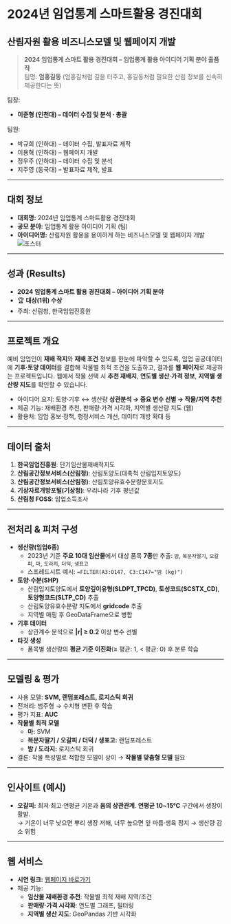#  2024년 임업통계 스마트활용 경진대회
## 산림자원 활용 비즈니스모델 및 웹페이지 개발

> **2024 임업통계 스마트 활용 경진대회 – 임업통계 활용 아이디어 기획 분야 출품작**  
> 팀명: **엄홍길동** (엄홍길처럼 길을 터주고, 홍길동처럼 필요한 산림 정보를 신속히 제공한다는 뜻)

팀장:
- **이준형 (인천대) –  데이터 수집 및 분석 · 총괄**

팀원:
- 박규희 (인하대) – 데이터 수집, 발표자료 제작
- 이용혁 (인하대) – 웹페이지 개발  
- 정우주 (인하대) – 데이터 수집 및 분석
- 지주영 (동국대) – 발표자료 제작, 발표
---

## 대회 정보
- **대회명:** 2024년 임업통계 스마트활용 경진대회  
- **공모 분야:** 임업통계 활용 아이디어 기획 (팀)  
- **아이디어명:** 산림자원 활용을 용이하게 하는 비즈니스모델 및 웹페이지 개발
![포스터](https://www.kofpi.or.kr/repository/img/20241025093420624.jpg)
---

## 성과 (Results)
- **2024 임업통계 스마트 활용 경진대회 – 아이디어 기획 분야**
- 🏆 **대상(1위) 수상**
- 주최: 산림청, 한국임업진흥원
---

## 프로젝트 개요
예비 임업인이 **재배 적지**와 **재배 조건** 정보를 한눈에 파악할 수 있도록, 임업 공공데이터에 **기후·토양 데이터**를 결합해 작물별 최적 조건을 도출하고, 결과를 **웹 페이지**로 제공하는 프로젝트입니다. 웹에서 작물 선택 시 **추천 재배지**, **연도별 생산·가격 정보**, **지역별 생산량 지도**를 확인할 수 있습니다.

- 아이디어 요지: 토양·기후 ↔ 생산량 **상관분석 → 중요 변수 선별 → 작물/지역 추천**  
- 제공 기능: 재배환경 추천, 판매량·가격 시각화, 지역별 생산량 지도 (웹)  
- 활용처: 임업 홍보·정책, 행정서비스 개선, 데이터 개방 확대 등

---

## 데이터 출처
1. **한국임업진흥원**: 단기임산물재배적지도  
2. **산림공간정보서비스(산림청)**: 산림토양도(대축척 산림입지토양도)  
3. **산림공간정보서비스(산림청)**: 산림토양유효수분량분포지도  
4. **기상자료개방포털(기상청)**: 우리나라 기후 평년값  
5. **산림청 FOSS**: 임업소득조사  

---

## 전처리 & 피처 구성
- **생산량(임업6종)**  
  - 2023년 기준 **주요 10대 임산물**에서 대상 품목 **7종**만 추출: `밤`, `복분자딸기`, `오갈피`, `마`, `도라지`, `더덕`, `생표고`  
  - 스프레드시트 예시: `=FILTER(A3:O147, C3:C147="밤 (kg)")`  
- **토양·수분(SHP)**  
  - 산림입지토양도에서 **토양깊이유형(SLDPT_TPCD)**, **토성코드(SCSTX_CD)**, **토양형코드(SLTP_CD)** 추출  
  - 산림토양유효수분량 지도에서 **gridcode** 추출  
  - 지역별 매핑 후 GeoDataFrame으로 병합  
- **기후 데이터**  
  - 상관계수 분석으로 **|r| ≥ 0.2** 이상 변수 선별  
- **타깃 생성**  
  - 품목별 생산량의 **평균 기준 이진화**(≥ 평균: 1, < 평균: 0) 후 분류 학습

---

## 모델링 & 평가
- 사용 모델: **SVM, 랜덤포레스트, 로지스틱 회귀**  
- 전처리: 범주형 → 수치형 변환 후 학습  
- 평가 지표: **AUC**  
- **작물별 최적 모델**
  - **마:** SVM  
  - **복분자딸기 / 오갈피 / 더덕 / 생표고:** 랜덤포레스트  
  - **밤 / 도라지:** 로지스틱 회귀  
- 결론: 작물 특성별로 적합한 모델이 상이 → **작물별 맞춤형 모델** 필요

---

## 인사이트 (예시)
- **오갈피:** 최저·최고·연평균 기온과 **음의 상관관계**. **연평균 10~15℃** 구간에서 생장이 활발.  
  → 기온이 너무 낮으면 뿌리 생장 저해, 너무 높으면 잎 마름·생육 정지 → 생산량 감소 위험

---

## 웹 서비스
- **시연 링크:** [웹페이지 바로가기](https://app.publr.co/channels/L2NoYW5uZWxzLzE3MDUx/pages/home)  
- 제공 기능:
  - **임산물 재배환경 추천**: 작물별 최적 재배 지역/조건  
  - **판매량·가격 시각화**: 연도별 그래프, 필터링  
  - **지역별 생산 지도**: GeoPandas 기반 시각화  

